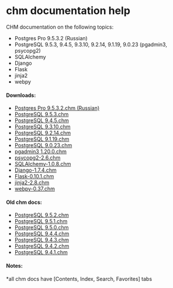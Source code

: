 # chm documentation help

CHM documentation on the following topics:

- Postgres Pro 9.5.3.2 (Russian)
- PostgreSQL 9.5.3, 9.4.5, 9.3.10, 9.2.14, 9.1.19, 9.0.23 (pgadmin3, psycopg2)
- SQLAlchemy
- Django
- Flask
- jinja2
- webpy

#### Downloads:
- [Postgres Pro 9.5.3.2.chm (Russian)](https://github.com/romantu/chm-documentation/blob/master/PostgreSQL/Postgres%20Pro%209.5.3.2.chm?raw=true)
- [PostgreSQL 9.5.3.chm](https://github.com/romantu/chm-documentation/blob/master/PostgreSQL/PostgreSQL%209.5.3.chm?raw=true)
- [PostgreSQL 9.4.5.chm](https://github.com/romantu/chm-documentation/blob/master/PostgreSQL/PostgreSQL%209.4.5.chm?raw=true)
- [PostgreSQL 9.3.10.chm](https://github.com/romantu/chm-documentation/blob/master/PostgreSQL/PostgreSQL%209.3.10.chm?raw=true)
- [PostgreSQL 9.2.14.chm](https://github.com/romantu/chm-documentation/blob/master/PostgreSQL/PostgreSQL%209.2.14.chm?raw=true)
- [PostgreSQL 9.1.19.chm](https://github.com/romantu/chm-documentation/blob/master/PostgreSQL/PostgreSQL%209.1.19.chm?raw=true)
- [PostgreSQL 9.0.23.chm](https://github.com/romantu/chm-documentation/blob/master/PostgreSQL/PostgreSQL%209.0.23.chm?raw=true)
- [pgadmin3 1.20.0.chm](https://github.com/romantu/chm-documentation/blob/master/PostgreSQL/pgadmin3%201.20.0.chm?raw=true)
- [psycopg2-2.6.chm](https://github.com/romantu/chm-documentation/blob/master/PostgreSQL/psycopg2-2.6.chm?raw=true)
- [SQLAlchemy-1.0.8.chm](https://github.com/romantu/chm-documentation/blob/master/SQLAlchemy/SQLAlchemy-1.0.8.chm?raw=true)
- [Django-1.7.4.chm](https://github.com/romantu/chm-documentation/blob/master/Django/Django-1.7.4.chm?raw=true)
- [Flask-0.10.1.chm](https://github.com/romantu/chm-documentation/blob/master/Flask/Flask-0.10.1.chm?raw=true)
- [jinja2-2.8.chm](https://github.com/romantu/chm-documentation/blob/master/jinja2/jinja2-2.8.chm?raw=true)
- [webpy-0.37.chm](https://github.com/romantu/chm-documentation/blob/master/webpy/webpy-0.37.chm?raw=true)

#### Old chm docs:
- [PostgreSQL 9.5.2.chm](https://github.com/romantu/chm-documentation/blob/master/PostgreSQL/PostgreSQL%209.5.2.chm?raw=true)
- [PostgreSQL 9.5.1.chm](https://github.com/romantu/chm-documentation/blob/master/PostgreSQL/PostgreSQL%209.5.1.chm?raw=true)
- [PostgreSQL 9.5.0.chm](https://github.com/romantu/chm-documentation/blob/master/PostgreSQL/PostgreSQL%209.5.0.chm?raw=true)
- [PostgreSQL 9.4.4.chm](https://github.com/romantu/chm-documentation/blob/master/PostgreSQL/PostgreSQL%209.4.4.chm?raw=true)
- [PostgreSQL 9.4.3.chm](https://github.com/romantu/chm-documentation/blob/master/PostgreSQL/PostgreSQL%209.4.3.chm?raw=true)
- [PostgreSQL 9.4.2.chm](https://github.com/romantu/chm-documentation/blob/master/PostgreSQL/PostgreSQL%209.4.2.chm?raw=true)
- [PostgreSQL 9.4.1.chm](https://github.com/romantu/chm-documentation/blob/master/PostgreSQL/PostgreSQL%209.4.1.chm?raw=true)

#### Notes:
*all chm docs have [Contents, Index, Search, Favorites] tabs

